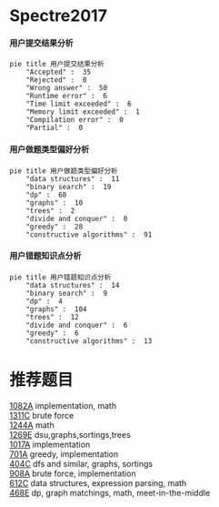 # Spectre2017

<!-- tabs:start -->



#### **用户提交结果分析**

```mermaid
pie title 用户提交结果分析
    "Accepted" :  35
    "Rejected" :  0
    "Wrong answer" :  50
    "Runtime error" :  6
    "Time limit exceeded" :  6
    "Memory limit exceeded" :  1
    "Compilation error" :  0
    "Partial" :  0
```

#### **用户做题类型偏好分析**

```mermaid
pie title 用户做题类型偏好分析
    "data structures" :  11
    "binary search" :  19
    "dp" :  68
    "graphs" :  10
    "trees" :  2
    "divide and conquer" :  0
    "greedy" :  28
    "constructive algorithms" :  91
```
#### **用户错题知识点分析**

```mermaid
pie title 用户错题知识点分析
    "data structures" :  14
    "binary search" :  9
    "dp" :  4
    "graphs" :  104
    "trees" :  12
    "divide and conquer" :  6
    "greedy" :  6
    "constructive algorithms" :  13
```



<!-- tabs:end -->
# 推荐题目
[1082A](https://codeforces.com/contest/1082/problem/A)		implementation,
                        math		  
[1311C](https://codeforces.com/contest/1311/problem/C)		brute force		  
[1244A](https://codeforces.com/contest/1244/problem/A)		math		  
[1269E](https://codeforces.com/contest/1269/problem/E)		dsu,graphs,sortings,trees		  
[1017A](https://codeforces.com/contest/1017/problem/A)		implementation		  
[701A](https://codeforces.com/contest/701/problem/A)		greedy,
                        implementation		  
[404C](https://codeforces.com/contest/404/problem/C)		dfs and similar,
                        graphs,
                        sortings		  
[908A](https://codeforces.com/contest/908/problem/A)		brute force,
                        implementation		  
[612C](https://codeforces.com/contest/612/problem/C)		data structures,
                        expression parsing,
                        math		  
[468E](https://codeforces.com/contest/468/problem/E)		dp,
                        graph matchings,
                        math,
                        meet-in-the-middle		  
